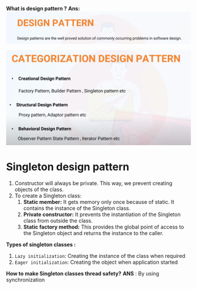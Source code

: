 **What is design pattern ?**
**Ans:** ![img.png](img.png)

![img_1.png](img_1.png)

<h1>Singleton design pattern</h1>

<ol>
    <li>Constructor will always be private. This way, we prevent creating objects of the class.</li>
    <li>To create a Singleton class:
        <ol>
            <li><b>Static member:</b> It gets memory only once because of static. It contains the instance of the Singleton class.</li>
            <li><b>Private constructor:</b> It prevents the instantiation of the Singleton class from outside the class.</li>
            <li><b>Static factory method:</b> This provides the global point of access to the Singleton object and returns the instance to the caller.</li>
        </ol>
    </li>
</ol>

**Types of singleton classes :**
<ol>
    <li><code>Lazy initialization</code>: Creating the instance of the class when required</li>
    <li><code>Eager initialization</code>: Creating the object when application started</li>
</ol>

**How to make Singleton classes thread safety?** 
**ANS** : By using synchronization
